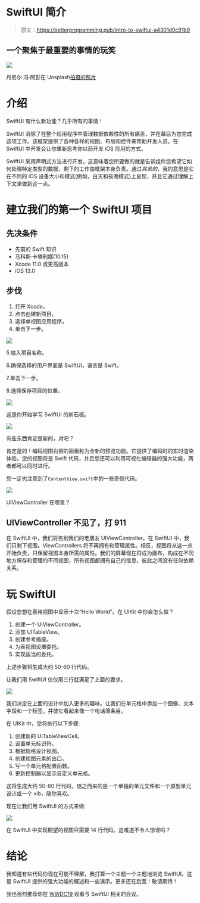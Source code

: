 # SwiftUI 简介

> 原文：<https://betterprogramming.pub/intro-to-swiftui-a4301d0c91b9>

## 一个聚焦于最重要的事情的玩笑

![](img/4ce0d02200d35fcedf702cf01d89f547.png)

丹尼尔·冯·阿彭在 Unsplash[拍摄的照片](https://unsplash.com/s/photos/word?utm_source=unsplash&utm_medium=referral&utm_content=creditCopyText)

# 介绍

SwiftUI 有什么新功能？几乎所有的事情！

SwiftUI 消除了在整个应用程序中管理数据依赖性的所有痛苦，并在幕后为您完成这项工作。该框架提供了各种各样的视图、布局和控件来帮助开发人员。在 SwiftUI 中开发会让你重新思考你以前开发 iOS 应用的方式。

SwiftUI 采用声明式方法进行开发，这意味着您所要做的就是告诉组件您希望它如何处理特定类型的数据，剩下的工作由框架本身负责。通过*其余的*，我的意思是它在不同的 iOS 设备大小和模式(例如，白天和夜晚模式)上呈现，并且它通过理解上下文来做到这一点。

# 建立我们的第一个 SwiftUI 项目

## 先决条件

*   先前的 Swift 知识
*   马科斯·卡塔利娜(10.15)
*   Xcode 11.0 或更高版本
*   iOS 13.0

## 步伐

1.  打开 Xcode。
2.  点击创建新项目。
3.  选择单视图应用程序。
4.  单击下一步。

![](img/fbf15eaf96f6f2bcea7cf8d7cdc12d8f.png)

5.输入项目名称。

6.确保选择的用户界面是 SwiftUI，语言是 Swift。

7.单击下一步。

8.选择保存项目的位置。

![](img/2188caf520c0e1c48e71911996451853.png)

这是你开始学习 SwiftUI 的新石板。

![](img/0d5149cdebe1c87bf571ef385ff98a11.png)

有些东西肯定是新的，对吧？

肯定是的！编码视图右侧的面板称为全新的预览功能。它提供了编码时的实时渲染体验。您的视图将是 Swift 代码，并且您还可以利用可视化编辑器的强大功能，两者都可以同时进行。

您一定也注意到了`ContentView.swift`中的一些奇怪代码。

![](img/970bfa8e48203a1c8c900e866c48c600.png)

UIViewController 在哪里？

## **UIViewController 不见了，打 911**

在 SwiftUI 中，我们将告别我们的老朋友 UIViewController。在 SwiftUI 中，我们只剩下视图。ViewControllers 将不再拥有和管理属性。相反，视图将从这一点开始负责，只保留视图本身所需的属性。我们的屏幕现在将成为画布，构成在不同地方保存和管理的不同视图，所有视图都拥有自己的信息，彼此之间没有任何依赖关系。

# 玩 SwiftUI

假设您想在表格视图中显示十次“Hello World”。在 UIKit 中你会怎么做？

1.  创建一个 UIViewController。
2.  添加 UITableView。
3.  创建参考插座。
4.  为表视图设置委托。
5.  实现适当的委托。

上述步骤将生成大约 50-60 行代码。

让我们用 SwiftUI 仅仅用三行就满足了上面的要求。

![](img/c43dfabfde024678fdbf3d04da0c2ca0.png)

我们决定在上面的设计中加入更多的趣味。让我们在单元格中添加一个图像、文本字段和一个标签，并使它看起来像一个电话簿条目。

在 UIKit 中，您将执行以下步骤:

1.  创建新的 UITableViewCell。
2.  设置单元标识符。
3.  根据规格设计视图。
4.  创建视图元素的出口。
5.  写一个单元格配置函数。
6.  更新控制器以显示自定义单元格。

这将生成大约 50-60 行代码，随之而来的是一个单独的单元文件和一个原型单元设计或一个 xib，随你喜欢。

现在让我们用 SwiftUI 的方式来做:

![](img/f654200bb8fdd2010fcb78471aedfbd7.png)

在 SwiftUI 中实现期望的视图只需要 14 行代码。这难道不令人惊讶吗？

# 结论

我知道有些代码你现在可能不理解，我打算一个主题一个主题地浏览 SwiftUI。这是 SwiftUI 提供的强大功能的概述和一些演示。更多还在后面！敬请期待！

我也强烈推荐你在 [WWDC19](https://developer.apple.com/videos/wwdc2019/) 观看与 SwiftUI 相关的会议。